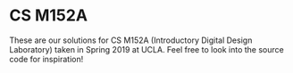 # CS M152A
These are our solutions for CS M152A (Introductory Digital Design Laboratory) taken in Spring 2019 at UCLA. Feel free to look into the source code for inspiration!
